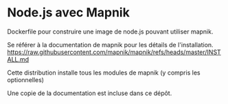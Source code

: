 # Node.js avec Mapnik

Dockerfile pour construire une image de node.js pouvant utiliser mapnik.

Se référer à la documentation de mapnik pour les détails de l'installation.
https://raw.githubusercontent.com/mapnik/mapnik/refs/heads/master/INSTALL.md

Cette distribution installe tous les modules de mapnik (y compris les optionnelles)

Une copie de la documentation est incluse dans ce dépôt.
